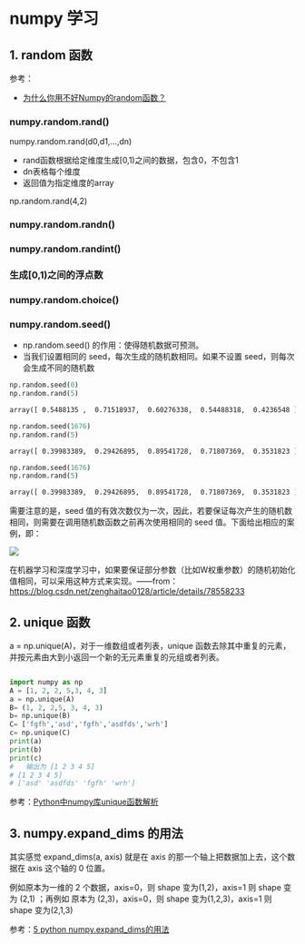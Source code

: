 # numpy 学习

## 1. random 函数

参考：

- [为什么你用不好Numpy的random函数？](https://www.cnblogs.com/lemonbit/p/6864179.html)

### numpy.random.rand()

numpy.random.rand(d0,d1,…,dn)

- rand函数根据给定维度生成[0,1)之间的数据，包含0，不包含1
- dn表格每个维度
- 返回值为指定维度的array

np.random.rand(4,2)





### numpy.random.randn()



### numpy.random.randint()



### 生成[0,1)之间的浮点数



### numpy.random.choice()



### numpy.random.seed()

- np.random.seed() 的作用：使得随机数据可预测。
- 当我们设置相同的 seed，每次生成的随机数相同。如果不设置 seed，则每次会生成不同的随机数

``` python
np.random.seed(0)
np.random.rand(5)
```

``` xml
array([ 0.5488135 ,  0.71518937,  0.60276338,  0.54488318,  0.4236548 ])
```

``` python
np.random.seed(1676)
np.random.rand(5)
```

``` xml
array([ 0.39983389,  0.29426895,  0.89541728,  0.71807369,  0.3531823 ])
```

``` python
np.random.seed(1676)
np.random.rand(5)
```

``` xml
array([ 0.39983389,  0.29426895,  0.89541728,  0.71807369,  0.3531823 ])  
```

需要注意的是，seed 值的有效次数仅为一次，因此，若要保证每次产生的随机数相同，则需要在调用随机数函数之前再次使用相同的 seed 值。下面给出相应的案例，即：

![](https://img-1256179949.cos.ap-shanghai.myqcloud.com/20190410203603.png)

在机器学习和深度学习中，如果要保证部分参数（比如W权重参数）的随机初始化值相同，可以采用这种方式来实现。——from：<https://blog.csdn.net/zenghaitao0128/article/details/78558233>



## 2. unique 函数

a = np.unique(A)，对于一维数组或者列表，unique 函数去除其中重复的元素，并按元素由大到小返回一个新的无元素重复的元组或者列表。

``` python

import numpy as np
A = [1, 2, 2, 5,3, 4, 3]
a = np.unique(A)
B= (1, 2, 2,5, 3, 4, 3)
b= np.unique(B)
C= ['fgfh','asd','fgfh','asdfds','wrh']
c= np.unique(C)
print(a)
print(b)
print(c)
#   输出为 [1 2 3 4 5]
# [1 2 3 4 5]
# ['asd' 'asdfds' 'fgfh' 'wrh']
```

参考：[Python中numpy库unique函数解析](<https://blog.csdn.net/yangyuwen_yang/article/details/79193770>)



## 3. numpy.expand_dims 的用法

其实感觉 expand_dims(a, axis) 就是在 axis 的那一个轴上把数据加上去，这个数据在 axis 这个轴的 0 位置。 

例如原本为一维的 2 个数据，axis=0，则 shape 变为(1,2)，axis=1 则 shape 变为 (2,1) ；再例如 原本为 (2,3)，axis=0，则 shape 变为(1,2,3)，axis=1 则 shape 变为(2,1,3)

参考：[5 python numpy.expand_dims的用法](<https://blog.csdn.net/qq_16949707/article/details/53418912>)



